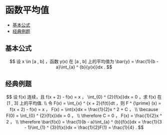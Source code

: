# 函数平均值

* [基本公式](#基本公式)
* [经典例题](#经典例题)

## 基本公式

$$
设 x \in [a , b] ，函数 y(x) 在 [a , b] 上的平均值为 \bar{y} = \frac{1}{b - a}\int_{a} ^ {b}{y(x)}dx .
$$

## 经典例题

$$
设 f(x) 连续，且 f(x + 2) - f(x) = x ， \int_{0} ^ {2}{f(x)}dx = 0 ，求 f(x) 在 [1 , 3] 上的平均值.
\\
令 F(x) = \int_{x} ^ {x + 2}{f(t)}dt ，则 F ^ {\prime} (x) = f(x + 2) - f(x) = x ， F(x) = \int{x}dx = \frac{1}{2}x ^ 2 + C ，
\\
\because F(0) = \int_{0} ^ {2}{f(x)}dx = 0 ，
\\
\therefore C = 0 ， F(x) = \frac{1}{2}x ^ 2 ，
\\
\therefore \bar{f(x)} = \frac{1}{b - a}\int_{a} ^ {b}{f(x)}dx = \frac{1}{3 - 1}\int_{1} ^ {3}{f(x)}dx = \frac{1}{2}F(1) = \frac{1}{4} .
$$



